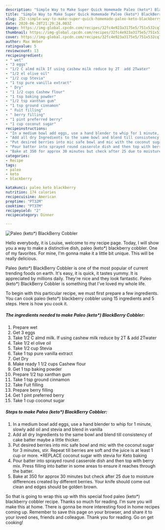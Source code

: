 ```yaml
---
description: "Simple Way to Make Super Quick Homemade Paleo (keto*) BlackBerry Cobbler"
title: "Simple Way to Make Super Quick Homemade Paleo (keto*) BlackBerry Cobbler"
slug: 252-simple-way-to-make-super-quick-homemade-paleo-keto-blackberry-cobbler
date: 2020-06-28T21:29:24.003Z
image: https://img-global.cpcdn.com/recipes/32fc4e923a3175e5/751x532cq70/paleo-keto-blackberry-cobbler-recipe-main-photo.jpg
thumbnail: https://img-global.cpcdn.com/recipes/32fc4e923a3175e5/751x532cq70/paleo-keto-blackberry-cobbler-recipe-main-photo.jpg
cover: https://img-global.cpcdn.com/recipes/32fc4e923a3175e5/751x532cq70/paleo-keto-blackberry-cobbler-recipe-main-photo.jpg
author: Max Weber
ratingvalue: 5
reviewcount: 13
recipeingredient:
- " wet"
- "3 eggs"
- "1/2 C almd milk If using cashew milk reduce by 2T  add 2Twater"
- "1/2 el olive oil"
- "1/2 cup Stevia"
- "1 tsp pure vanilla extract"
- " Dry"
- "1 1/2 cups Cashew flour"
- "1 tsp baking powder"
- "1/2 tsp xanthan gum"
- "1 tsp ground cinnamon"
- " Fuit filling"
- " berry filling"
- "1 pint preferred berry"
- "1 cup coconut sugar"
recipeinstructions:
- "In a medium bowl add eggs, use a hand blender to whip for 1 minute, slowly add oil and stevia and blend in vanilla"
- "Add all dry Ingredients to the same bowl and blend till consistency of cake batter maybe a little thicker."
- "Put desired berries into mic safe bowl and mic with the coconut sugar for 3 minutes, stir. Repeat till berries are soft and the juice is at least 1 cup or more. *REPLACE coconut sugar with stevia for Keto baking"
- "Pour batter into sprayed round casserole dish and then top with berry mix. Press filling into batter in some areas to ensure it reaches through the batter."
- "Bake at 350 for approx 30 minutes but check after 25 due to moisture differences created by different berries. Your knife should come out clean and edges should be golden brown."
categories:
- Recipe
tags:
- paleo
- keto
- blackberry

katakunci: paleo keto blackberry 
nutrition: 174 calories
recipecuisine: American
preptime: "PT32M"
cooktime: "PT37M"
recipeyield: "2"
recipecategory: Dinner

---
```



![Paleo (keto*) BlackBerry Cobbler](https://img-global.cpcdn.com/recipes/32fc4e923a3175e5/751x532cq70/paleo-keto-blackberry-cobbler-recipe-main-photo.jpg)

Hello everybody, it is Louise, welcome to my recipe page. Today, I will show you a way to make a distinctive dish, paleo (keto*) blackberry cobbler. One of my favorites. For mine, I'm gonna make it a little bit unique. This will be really delicious.



Paleo (keto*) BlackBerry Cobbler is one of the most popular of current trending foods on earth. It's easy, it is quick, it tastes yummy. It is appreciated by millions daily. They're nice and they look fantastic. Paleo (keto*) BlackBerry Cobbler is something that I've loved my whole life.


To begin with this particular recipe, we must first prepare a few ingredients. You can cook paleo (keto*) blackberry cobbler using 15 ingredients and 5 steps. Here is how you cook it.

##### The ingredients needed to make Paleo (keto*) BlackBerry Cobbler:

1. Prepare  wet
1. Get 3 eggs
1. Take 1/2 C almd milk. If using cashew milk reduce by 2T &amp; add 2Twater
1. Take 1/2 el olive oil
1. Take 1/2 cup Stevia
1. Take 1 tsp pure vanilla extract
1. Get  Dry
1. Make ready 1 1/2 cups Cashew flour
1. Get 1 tsp baking powder
1. Prepare 1/2 tsp xanthan gum
1. Take 1 tsp ground cinnamon
1. Take  Fuit filling
1. Prepare  berry filling
1. Get 1 pint preferred berry
1. Take 1 cup coconut sugar




##### Steps to make Paleo (keto*) BlackBerry Cobbler:

1. In a medium bowl add eggs, use a hand blender to whip for 1 minute, slowly add oil and stevia and blend in vanilla
1. Add all dry Ingredients to the same bowl and blend till consistency of cake batter maybe a little thicker.
1. Put desired berries into mic safe bowl and mic with the coconut sugar for 3 minutes, stir. Repeat till berries are soft and the juice is at least 1 cup or more. *REPLACE coconut sugar with stevia for Keto baking
1. Pour batter into sprayed round casserole dish and then top with berry mix. Press filling into batter in some areas to ensure it reaches through the batter.
1. Bake at 350 for approx 30 minutes but check after 25 due to moisture differences created by different berries. Your knife should come out clean and edges should be golden brown.




So that is going to wrap this up with this special food paleo (keto*) blackberry cobbler recipe. Thanks so much for reading. I'm sure you will make this at home. There is gonna be more interesting food in home recipes coming up. Remember to save this page on your browser, and share it to your loved ones, friends and colleague. Thank you for reading. Go on get cooking!
